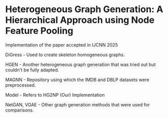 # Heterogeneous Graph Generation: A Hierarchical Approach using Node Feature Pooling

Implementation of the paper accepted in IJCNN 2025

DiGress - Used to create skeleton homogeneous graphs.

HGEN - Another heterogeneous graph generation that was tried out but couldn't be fully adapted.

MAGNN - Repository using which the IMDB and DBLP datasets were preprocessed.

Model - Refers to HG2NP (Our) Implementation

NetGAN, VGAE - Other graph generation methods that were used for comparisons.
